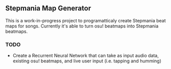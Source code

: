 ## Stepmania Map Generator

This is a work-in-progress project to programatticaly create Stepmania beat
maps for songs. Currently it's able to turn osu! beatmaps into Stepmania
beatmaps.

### TODO
 - Create a Recurrent Neural Network that can take as input audio data,
   existing osu! beatmaps, and live user input (i.e. tapping and humming)
